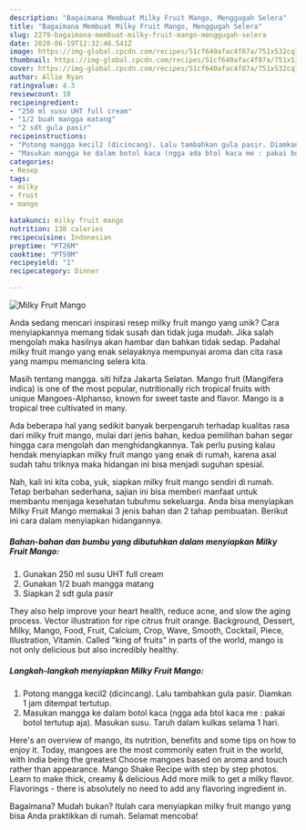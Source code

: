 ```yaml
---
description: "Bagaimana Membuat Milky Fruit Mango, Menggugah Selera"
title: "Bagaimana Membuat Milky Fruit Mango, Menggugah Selera"
slug: 2279-bagaimana-membuat-milky-fruit-mango-menggugah-selera
date: 2020-06-19T12:32:46.541Z
image: https://img-global.cpcdn.com/recipes/51cf640afac4f87a/751x532cq70/milky-fruit-mango-foto-resep-utama.jpg
thumbnail: https://img-global.cpcdn.com/recipes/51cf640afac4f87a/751x532cq70/milky-fruit-mango-foto-resep-utama.jpg
cover: https://img-global.cpcdn.com/recipes/51cf640afac4f87a/751x532cq70/milky-fruit-mango-foto-resep-utama.jpg
author: Allie Ryan
ratingvalue: 4.3
reviewcount: 10
recipeingredient:
- "250 ml susu UHT full cream"
- "1/2 buah mangga matang"
- "2 sdt gula pasir"
recipeinstructions:
- "Potong mangga kecil2 (dicincang). Lalu tambahkan gula pasir. Diamkan 1 jam ditempat tertutup."
- "Masukan mangga ke dalam botol kaca (ngga ada btol kaca me : pakai botol tertutup aja). Masukan susu. Taruh dalam kulkas selama 1 hari."
categories:
- Resep
tags:
- milky
- fruit
- mango

katakunci: milky fruit mango 
nutrition: 138 calories
recipecuisine: Indonesian
preptime: "PT26M"
cooktime: "PT59M"
recipeyield: "1"
recipecategory: Dinner

---
```



![Milky Fruit Mango](https://img-global.cpcdn.com/recipes/51cf640afac4f87a/751x532cq70/milky-fruit-mango-foto-resep-utama.jpg)

Anda sedang mencari inspirasi resep milky fruit mango yang unik? Cara menyiapkannya memang tidak susah dan tidak juga mudah. Jika salah mengolah maka hasilnya akan hambar dan bahkan tidak sedap. Padahal milky fruit mango yang enak selayaknya mempunyai aroma dan cita rasa yang mampu memancing selera kita.

Masih tentang mangga. siti hifza Jakarta Selatan. Mango fruit (Mangifera indica) is one of the most popular, nutritionally rich tropical fruits with unique Mangoes-Alphanso, known for sweet taste and flavor. Mango is a tropical tree cultivated in many.

Ada beberapa hal yang sedikit banyak berpengaruh terhadap kualitas rasa dari milky fruit mango, mulai dari jenis bahan, kedua pemilihan bahan segar hingga cara mengolah dan menghidangkannya. Tak perlu pusing kalau hendak menyiapkan milky fruit mango yang enak di rumah, karena asal sudah tahu triknya maka hidangan ini bisa menjadi suguhan spesial.


Nah, kali ini kita coba, yuk, siapkan milky fruit mango sendiri di rumah. Tetap berbahan sederhana, sajian ini bisa memberi manfaat untuk membantu menjaga kesehatan tubuhmu sekeluarga. Anda bisa menyiapkan Milky Fruit Mango memakai 3 jenis bahan dan 2 tahap pembuatan. Berikut ini cara dalam menyiapkan hidangannya.

<!--inarticleads1-->

##### Bahan-bahan dan bumbu yang dibutuhkan dalam menyiapkan Milky Fruit Mango:

1. Gunakan 250 ml susu UHT full cream
1. Gunakan 1/2 buah mangga matang
1. Siapkan 2 sdt gula pasir


They also help improve your heart health, reduce acne, and slow the aging process. Vector illustration for ripe citrus fruit orange. Background, Dessert, Milky, Mango, Food, Fruit, Calcium, Crop, Wave, Smooth, Cocktail, Piece, Illustration, Vitamin. Called &#34;king of fruits&#34; in parts of the world, mango is not only delicious but also incredibly healthy. 

<!--inarticleads2-->

##### Langkah-langkah menyiapkan Milky Fruit Mango:

1. Potong mangga kecil2 (dicincang). Lalu tambahkan gula pasir. Diamkan 1 jam ditempat tertutup.
1. Masukan mangga ke dalam botol kaca (ngga ada btol kaca me : pakai botol tertutup aja). Masukan susu. Taruh dalam kulkas selama 1 hari.


Here&#39;s an overview of mango, its nutrition, benefits and some tips on how to enjoy it. Today, mangoes are the most commonly eaten fruit in the world, with India being the greatest Choose mangoes based on aroma and touch rather than appearance. Mango Shake Recipe with step by step photos. Learn to make thick, creamy &amp; delicious Add more milk to get a milky flavor. Flavorings - there is absolutely no need to add any flavoring ingredient in. 

Bagaimana? Mudah bukan? Itulah cara menyiapkan milky fruit mango yang bisa Anda praktikkan di rumah. Selamat mencoba!
